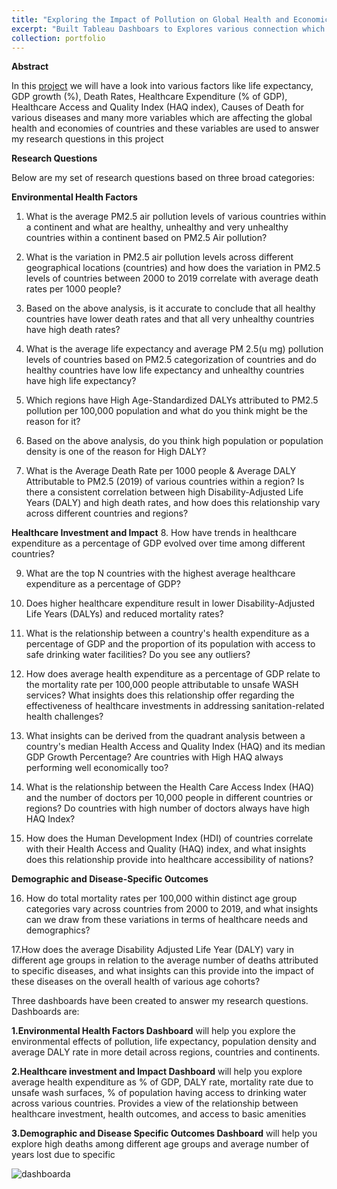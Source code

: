 ```yaml
---
title: "Exploring the Impact of Pollution on Global Health and Economics using Tableau"
excerpt: "Built Tableau Dashboars to Explores various connection which underlie between pollution, health and economic development on a global scale"
collection: portfolio
---
```


**Abstract**

In this [project](https://github.com/sriramsripada20s/Global_Health_Dashboard) we will have a look into various factors like life expectancy, GDP growth (%), Death Rates, Healthcare Expenditure (% of GDP), Healthcare Access and Quality Index (HAQ index), Causes of Death for various diseases and many more variables which are affecting the global health and economies of countries and these variables are used to answer my research questions in this project


**Research Questions**

Below are my set of research questions based on three broad categories:

**Environmental Health Factors**

1. What is the average PM2.5 air pollution levels of various countries within a continent and what are healthy, unhealthy and very unhealthy countries within a continent based on PM2.5 Air pollution?

2. What is the variation in PM2.5 air pollution levels across different geographical locations (countries) and how does the variation in PM2.5 levels of countries between 2000 to 2019 correlate with average death rates per 1000 people?

3. Based on the above analysis, is it accurate to conclude that all healthy countries have lower death rates and that all very unhealthy countries have high death rates?

4. What is the average life expectancy and average PM 2.5(u mg) pollution levels of countries based on PM2.5 categorization of countries and do healthy countries have low life expectancy and unhealthy countries have high life expectancy?

5. Which regions have High Age-Standardized DALYs attributed to PM2.5 pollution per 100,000 population and what do you think might be the reason for it?

6. Based on the above analysis, do you think high population or population density is one of the reason for High DALY?

7. What is the Average Death Rate per 1000 people & Average DALY Attributable to PM2.5 (2019) of various countries within a region? Is there a consistent correlation between high Disability-Adjusted Life Years (DALY) and high death rates, and how does this relationship vary across different countries and regions?

**Healthcare Investment and Impact**
8. How have trends in healthcare expenditure as a percentage of GDP evolved over time among different countries?

9. What are the top N countries with the highest average healthcare expenditure as a percentage of GDP?

10. Does higher healthcare expenditure result in lower Disability-Adjusted Life Years (DALYs) and reduced mortality rates?

11. What is the relationship between a country's health expenditure as a percentage of GDP and the proportion of its population with access to safe drinking water facilities? Do you see any outliers?

12. How does average health expenditure as a percentage of GDP relate to the mortality rate per 100,000 people attributable to unsafe WASH services? What insights does this relationship offer regarding the effectiveness of healthcare investments in addressing sanitation-related health challenges?

13. What insights can be derived from the quadrant analysis between a country's median Health Access and Quality Index (HAQ) and its median GDP Growth Percentage? Are countries with High HAQ always performing well economically too?

14. What is the relationship between the Health Care Access Index (HAQ) and the number of doctors per 10,000 people in different countries or regions? Do countries with high number of doctors always have high HAQ Index?

15. How does the Human Development Index (HDI) of countries correlate with their Health Access and Quality (HAQ) index, and what insights does this relationship provide into healthcare accessibility of nations?

**Demographic and Disease-Specific Outcomes**

16. How do total mortality rates per 100,000 within distinct age group categories vary across countries from 2000 to 2019, and what insights can we draw from these variations in terms of healthcare needs and demographics?

17.How does the average Disability Adjusted Life Year (DALY) vary in different age groups in relation to the average number of deaths attributed to specific diseases, and what insights can this provide into the impact of these diseases on the overall health of various age cohorts?

Three dashboards have been created to answer my research questions. Dashboards are:

**1.Environmental Health Factors Dashboard** will help you explore the environmental effects of pollution, life expectancy, population density and average DALY rate in more detail across regions, countries and continents.

**2.Healthcare investment and Impact Dashboard** will help you explore average health expenditure as % of GDP, DALY rate, mortality rate due to unsafe wash surfaces, % of population having access to drinking water across various countries. Provides a view of the relationship between healthcare investment, health outcomes, and access to basic amenities

**3.Demographic and Disease Specific Outcomes Dashboard** will help you explore high deaths among different age groups and average number of years lost due to specific

![dashboarda](https://github.com/sriramsripada20s/portfolio.github.io/assets/49833524/e25f7703-36a9-41d1-acf9-3109b03fd7e3)

